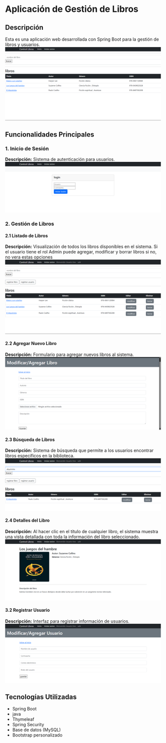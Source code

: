 # Aplicación de Gestión de Libros

## Descripción
Esta es una aplicación web desarrollada con Spring Boot para la gestión de libros y usuarios.
![Página principal](src/main/resources/static/screnshoots/primera.png)

## Funcionalidades Principales

### 1. Inicio de Sesión
**Descripción:** Sistema de autenticación para usuarios.
![Login](src/main/resources/static/screnshoots/segunda.png)

### 2. Gestión de Libros
#### 2.1 Listado de Libros
**Descripción:** Visualización de todos los libros disponibles en el sistema. Si el usuario tiene el rol Admin puede agregar, modificar  y borrar libros si no, no vera estas opciones
![Listado de libros](src/main/resources/static/screnshoots/tercera.png)

#### 2.2 Agregar Nuevo Libro
**Descripción:** Formulario para agregar nuevos libros al sistema.
![Agregar libro](src/main/resources/static/screnshoots/cuarta.png)

#### 2.3 Búsqueda de Libros
**Descripción:** Sistema de búsqueda que permite a los usuarios encontrar libros específicos en la biblioteca.
![Búsqueda de libros](src\main\resources\static\screnshoots\sexta.png )

#### 2.4 Detalles del Libro
**Descripción:** Al hacer clic en el título de cualquier libro, el sistema muestra una vista detallada con toda la información del libro seleccionado.
![Detalles del libro](src\main\resources\static\screnshoots\septima.png )

#### 3.2 Registrar Usuario
**Descripción:** Interfaz para registrar información de usuarios.
![Registrar usuario](src\main\resources\static\screnshoots\quinta.png )

## Tecnologías Utilizadas
- Spring Boot
- java
- Thymeleaf
- Spring Security
- Base de datos (MySQL)
- Bootstrap personalizado

